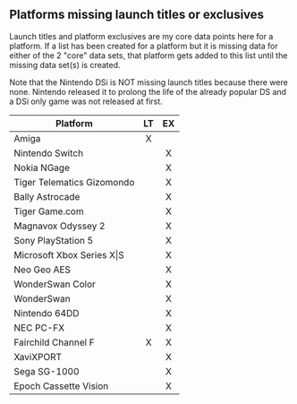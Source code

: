## Platforms missing launch titles or exclusives

Launch titles and platform exclusives are my core data points here for a platform. If a list has been created for a platform but it is missing data for either of the 2 "core" data sets, that platform gets added to this list until the missing data set(s) is created.

Note that the Nintendo DSi is NOT missing launch titles because there were none. Nintendo released it to prolong the life of the already popular DS and a DSi only game was not released at first.


| Platform                         | LT  | EX  |
|----------------------------------|:---:|:---:|
| Amiga                            | X   |     |
| Nintendo Switch                  |     | X   |
| Nokia NGage                      |     | X   |
| Tiger Telematics Gizomondo       |     | X   |
| Bally Astrocade                  |     | X   |
| Tiger Game.com                   |     | X   |
| Magnavox Odyssey 2               |     | X   |
| Sony PlayStation 5               |     | X   |
| Microsoft Xbox Series X&#124;S   |     | X   |
| Neo Geo AES                      |     | X   |
| WonderSwan Color                 |     | X   |
| WonderSwan                       |     | X   |
| Nintendo 64DD                    |     | X   |
| NEC PC-FX                        |     | X   |
| Fairchild Channel F              | X   | X   |
| XaviXPORT                        |     | X   |
| Sega SG-1000                     |     | X   |
| Epoch Cassette Vision            |     | X   |
